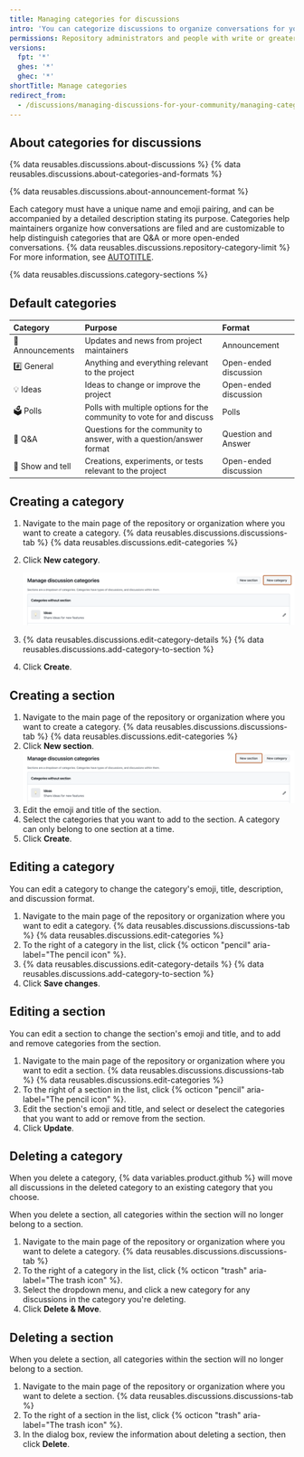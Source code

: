 ```yaml
---
title: Managing categories for discussions
intro: 'You can categorize discussions to organize conversations for your community members, and you can choose a format for each category.'
permissions: Repository administrators and people with write or greater access to a repository can manage categories for discussions in the repository. Repository administrators and people with write or greater access to the source repository for organization discussions can manage categories for discussions in the organization.
versions:
  fpt: '*'
  ghes: '*'
  ghec: '*'
shortTitle: Manage categories
redirect_from:
  - /discussions/managing-discussions-for-your-community/managing-categories-for-discussions-in-your-repository
---
```



## About categories for discussions

{% data reusables.discussions.about-discussions %} {% data reusables.discussions.about-categories-and-formats %}

{% data reusables.discussions.about-announcement-format %}

Each category must have a unique name and emoji pairing, and can be accompanied by a detailed description stating its purpose. Categories help maintainers organize how conversations are filed and are customizable to help distinguish categories that are Q&A or more open-ended conversations. {% data reusables.discussions.repository-category-limit %} For more information, see [AUTOTITLE](/discussions/collaborating-with-your-community-using-discussions/about-discussions#about-categories-and-formats-for-discussions).

{% data reusables.discussions.category-sections %}

## Default categories

| Category | Purpose | Format |
| :- | :- | :- |
| 📣 Announcements | Updates and news from project maintainers | Announcement |
| #️⃣ General | Anything and everything relevant to the project | Open-ended discussion |
|💡 Ideas | Ideas to change or improve the project | Open-ended discussion |
| 🗳 Polls | Polls with multiple options for the community to vote for and discuss | Polls |
| 🙏 Q&A | Questions for the community to answer, with a question/answer format | Question and Answer |
| 🙌 Show and tell | Creations, experiments, or tests relevant to the project | Open-ended discussion |

## Creating a category

1. Navigate to the main page of the repository or organization where you want to create a category.
{% data reusables.discussions.discussions-tab %}
{% data reusables.discussions.edit-categories %}
1. Click **New category**.

   ![Screenshot of the "Manage discussion categories" page. A button, labeled "New category", is highlighted with an orange outline.](/assets/images/help/discussions/click-new-category-button.png)

1. {% data reusables.discussions.edit-category-details %}
{% data reusables.discussions.add-category-to-section %}
1. Click **Create**.

## Creating a section

1. Navigate to the main page of the repository or organization where you want to create a category.
{% data reusables.discussions.discussions-tab %}
{% data reusables.discussions.edit-categories %}
1. Click **New section**.
   ![Screenshot of the "Manage discussion categories" page. A button, labeled "New section", is highlighted with an orange outline.](/assets/images/help/discussions/click-new-section-button.png)
1. Edit the emoji and title of the section.
1. Select the categories that you want to add to the section. A category can only belong to one section at a time.
1. Click **Create**.

## Editing a category

You can edit a category to change the category's emoji, title, description, and discussion format.

1. Navigate to the main page of the repository or organization where you want to edit a category.
{% data reusables.discussions.discussions-tab %}
{% data reusables.discussions.edit-categories %}
1. To the right of a category in the list, click {% octicon "pencil" aria-label="The pencil icon" %}.
1. {% data reusables.discussions.edit-category-details %}
{% data reusables.discussions.add-category-to-section %}
1. Click **Save changes**.

## Editing a section

You can edit a section to change the section's emoji and title, and to add and remove categories from the section.

1. Navigate to the main page of the repository or organization where you want to edit a section.
{% data reusables.discussions.discussions-tab %}
{% data reusables.discussions.edit-categories %}
1. To the right of a section in the list, click {% octicon "pencil" aria-label="The pencil icon" %}.
1. Edit the section's emoji and title, and select or deselect the categories that you want to add or remove from the section.
1. Click **Update**.

## Deleting a category

When you delete a category, {% data variables.product.github %} will move all discussions in the deleted category to an existing category that you choose.

When you delete a section, all categories within the section will no longer belong to a section.

1. Navigate to the main page of the repository or organization where you want to delete a category.
{% data reusables.discussions.discussions-tab %}
1. To the right of a category in the list, click {% octicon "trash" aria-label="The trash icon" %}.
1. Select the dropdown menu, and click a new category for any discussions in the category you're deleting.
1. Click **Delete & Move**.

## Deleting a section

When you delete a section, all categories within the section will no longer belong to a section.

1. Navigate to the main page of the repository or organization where you want to delete a section.
{% data reusables.discussions.discussions-tab %}
1. To the right of a section in the list, click {% octicon "trash" aria-label="The trash icon" %}.
1. In the dialog box, review the information about deleting a section, then click **Delete**.
